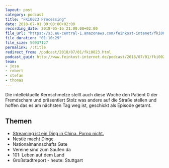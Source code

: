 ```yaml
---
layout: post
category: podcast
title: "FKI0023 Processing"
date: 2018-07-01 09:00:00+02:00
recording_date: 2018-05-16 21:00:00+02:00
file_url: "https://s3.eu-central-1.amazonaws.com/feinkost-intenet/fki0023.mp3"
file_duration: "01:10:29"
file_size: 50937127
permalink: /:title
redirect_from: /podcast/2018/07/01/fki0023.html
podcast_guid: http://www.feinkost-internet.de/podcast/2018/07/01/fki0023.html
team:
- josa
- robert
- stefan
- thomas
---
```


Die intellektuelle Kernschmelze stellt auch diese Woche den Patient 0 der Fremdscham und präsentiert Stolz was andere auf die Straße stellen und hoffen das es am nächsten Tag weg ist, geschickt als Episode getarnt.

## Themen

- [Streaming ist ein Ding in China. Porno nicht.](https://motherboard.vice.com/en_us/article/pgzamm/chinas-live-streaming-factory)
- Nestlé macht Dinge
- Nationalmannschafts Gate
- Vereine sind zum Saufen da
- 101: Leben auf dem Land
- Großstadtreport - heute: Stuttgart 
